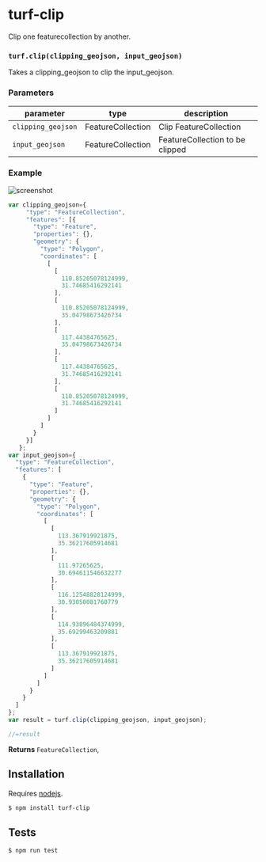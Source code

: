 # turf-clip
Clip one featurecollection by another.

### `turf.clip(clipping_geojson, input_geojson)`

Takes a clipping_geojson to clip the input_geojson.

### Parameters

| parameter | type              | description                                                                              |
| --------- | ----------------- | ---------------------------------------------------------------------------------------- |
| `clipping_geojson` | FeatureCollection           | Clip FeatureCollection                                                               |
| `input_geojson`    | FeatureCollection | FeatureCollection to be clipped |


### Example

![screenshot](https://raw.githubusercontent.com/wandergis/turf-clip/master/screenshot/screenshot.png)

```js
var clipping_geojson={
     "type": "FeatureCollection",
     "features": [{
       "type": "Feature",
       "properties": {},
       "geometry": {
         "type": "Polygon",
         "coordinates": [
           [
             [
               110.85205078124999,
               31.74685416292141
             ],
             [
               110.85205078124999,
               35.04798673426734
             ],
             [
               117.44384765625,
               35.04798673426734
             ],
             [
               117.44384765625,
               31.74685416292141
             ],
             [
               110.85205078124999,
               31.74685416292141
             ]
           ]
         ]
       }
     }]
   };
var input_geojson={
  "type": "FeatureCollection",
  "features": [
    {
      "type": "Feature",
      "properties": {},
      "geometry": {
        "type": "Polygon",
        "coordinates": [
          [
            [
              113.367919921875,
              35.36217605914681
            ],
            [
              111.97265625,
              30.694611546632277
            ],
            [
              116.12548828124999,
              30.93050081760779
            ],
            [
              114.93896484374999,
              35.69299463209881
            ],
            [
              113.367919921875,
              35.36217605914681
            ]
          ]
        ]
      }
    }
  ]
};
var result = turf.clip(clipping_geojson, input_geojson);

//=result
```


**Returns** `FeatureCollection`, 

## Installation

Requires [nodejs](http://nodejs.org/).

```sh
$ npm install turf-clip
```

## Tests

```sh
$ npm run test
```

